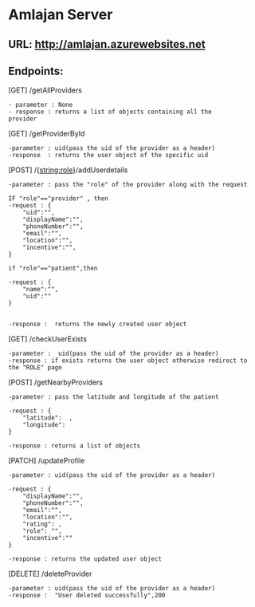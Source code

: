 # Amlajan Server

## URL: http://amlajan.azurewebsites.net
## Endpoints:

[GET]  /getAllProviders
    
    - parameter : None
    - response : returns a list of objects containing all the   
    provider

[GET]  /getProviderById

    -parameter : uid(pass the uid of the provider as a header)
    -response  : returns the user object of the specific uid


[POST] /{<string:role>}/addUserdetails

    -parameter : pass the "role" of the provider along with the request

    IF "role"=="provider" , then 
    -request : {
        "uid":"",
        "displayName":"",
        "phoneNumber":"",
        "email":"",
        "location":"",
        "incentive":"",
    }

    if "role"=="patient",then 

    -request : {
        "name":"",
        "uid":""
    }


    -response :  returns the newly created user object

[GET] /checkUserExists
    
    -parameter :  uid(pass the uid of the provider as a header)
    -response : if exists returns the user object otherwise redirect to the "ROLE" page



[POST] /getNearbyProviders

    -parameter : pass the latitude and longitude of the patient
    
    -request : {
        "latitude":  ,
        "longitude":    
    }

    -response : returns a list of objects




[PATCH] /updateProfile

    -parameter : uid(pass the uid of the provider as a header)

    -request : {
        "displayName":"",
        "phoneNumber":"",
        "email":"",
        "location":"",
        "rating": ,
        "role": "",
        "incentive":""
    }

    -response : returns the updated user object



[DELETE] /deleteProvider
    
    -parameter : uid(pass the uid of the provider as a header)
    -response :  "User deleted successfully",200


